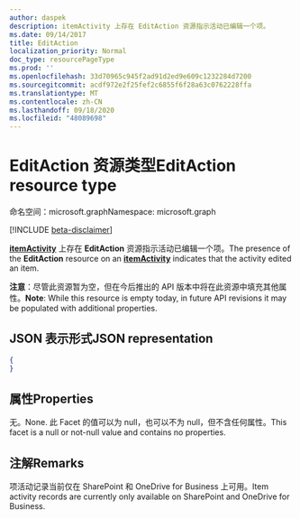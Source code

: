 ```yaml
---
author: daspek
description: itemActivity 上存在 EditAction 资源指示活动已编辑一个项。
ms.date: 09/14/2017
title: EditAction
localization_priority: Normal
doc_type: resourcePageType
ms.prod: ''
ms.openlocfilehash: 33d70965c945f2ad91d2ed9e609c1232284d7200
ms.sourcegitcommit: acdf972e2f25fef2c6855f6f28a63c0762228ffa
ms.translationtype: MT
ms.contentlocale: zh-CN
ms.lasthandoff: 09/18/2020
ms.locfileid: "48089698"
---
```

# <a name="editaction-resource-type"></a><span data-ttu-id="14802-103">EditAction 资源类型</span><span class="sxs-lookup"><span data-stu-id="14802-103">EditAction resource type</span></span>

<span data-ttu-id="14802-104">命名空间：microsoft.graph</span><span class="sxs-lookup"><span data-stu-id="14802-104">Namespace: microsoft.graph</span></span>

[!INCLUDE [beta-disclaimer](../../includes/beta-disclaimer.md)]

<span data-ttu-id="14802-105">[**itemActivity**][activity] 上存在 **EditAction** 资源指示活动已编辑一个项。</span><span class="sxs-lookup"><span data-stu-id="14802-105">The presence of the **EditAction** resource on an [**itemActivity**][activity] indicates that the activity edited an item.</span></span>

<span data-ttu-id="14802-106">**注意**：尽管此资源暂为空，但在今后推出的 API 版本中将在此资源中填充其他属性。</span><span class="sxs-lookup"><span data-stu-id="14802-106">**Note**: While this resource is empty today, in future API revisions it may be populated with additional properties.</span></span>

[activity]: itemactivity.md

## <a name="json-representation"></a><span data-ttu-id="14802-107">JSON 表示形式</span><span class="sxs-lookup"><span data-stu-id="14802-107">JSON representation</span></span>

<!-- {
  "blockType": "resource",
  "optionalProperties": [ ],
  "@type": "microsoft.graph.editAction"
}-->

```json
{
}
```

## <a name="properties"></a><span data-ttu-id="14802-108">属性</span><span class="sxs-lookup"><span data-stu-id="14802-108">Properties</span></span>

<span data-ttu-id="14802-109">无。</span><span class="sxs-lookup"><span data-stu-id="14802-109">None.</span></span> <span data-ttu-id="14802-110">此 Facet 的值可以为 null，也可以不为 null，但不含任何属性。</span><span class="sxs-lookup"><span data-stu-id="14802-110">This facet is a null or not-null value and contains no properties.</span></span>

## <a name="remarks"></a><span data-ttu-id="14802-111">注解</span><span class="sxs-lookup"><span data-stu-id="14802-111">Remarks</span></span>

<span data-ttu-id="14802-112">项活动记录当前仅在 SharePoint 和 OneDrive for Business 上可用。</span><span class="sxs-lookup"><span data-stu-id="14802-112">Item activity records are currently only available on SharePoint and OneDrive for Business.</span></span>

<!--
{
  "type": "#page.annotation",
  "description": "The EditAction object provides information about an activity that edited an item.",
  "keywords": "activities,activity,action,edit,modify",
  "section": "documentation",
  "tocPath": "Resources/EditAction",
  "suppressions": []
}
-->


